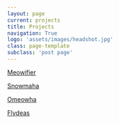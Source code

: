 ```yaml
---
layout: page
current: projects
title: Projects
navigation: True
logo: 'assets/images/headshot.jpg'
class: page-template
subclass: 'post page'
---
```

[Meowifier](http://www.meowifier.com/)

[Snowmaha](https://snowmaha.com/)

[Omeowha](http://omeowha.com/)

[Flydeas](http://app.flydeas.io)